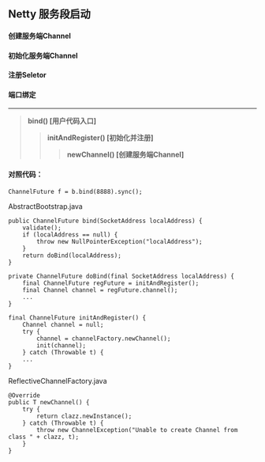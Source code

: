 ## **Netty 服务段启动**

#### **创建服务端Channel**

#### 初始化服务端Channel

#### 注册Seletor

#### 端口绑定

---

> **bind() [用户代码入口]**
>
> >**initAndRegister() [初始化并注册]**
> >
> >> **newChannel() [创建服务端Channel]**

#### 对照代码：

```
ChannelFuture f = b.bind(8888).sync();
```

AbstractBootstrap.java

```
public ChannelFuture bind(SocketAddress localAddress) {
    validate();
    if (localAddress == null) {
        throw new NullPointerException("localAddress");
    }
    return doBind(localAddress);
}
```

```
private ChannelFuture doBind(final SocketAddress localAddress) {
    final ChannelFuture regFuture = initAndRegister();
    final Channel channel = regFuture.channel();
    ...
}
```

```
final ChannelFuture initAndRegister() {
    Channel channel = null;
    try {
        channel = channelFactory.newChannel();
        init(channel);
    } catch (Throwable t) {
    ...
}

```
ReflectiveChannelFactory.java
```
@Override
public T newChannel() {
    try {
        return clazz.newInstance();
    } catch (Throwable t) {
        throw new ChannelException("Unable to create Channel from class " + clazz, t);
    }
}
```
